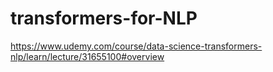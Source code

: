 # transformers-for-NLP
https://www.udemy.com/course/data-science-transformers-nlp/learn/lecture/31655100#overview

